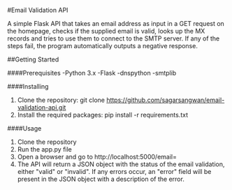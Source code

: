 #Email Validation API

A simple Flask API that takes an email address as input in a GET request on the homepage, checks if the supplied email is valid, looks up the MX records and tries to use them to connect to the SMTP server. If any of the steps fail, the program automatically outputs a negative response.

##Getting Started

####Prerequisites
-Python 3.x
-Flask
-dnspython
-smtplib

####Installing
1. Clone the repository: git clone https://github.com/sagarsangwan/email-validation-api.git
2. Install the required packages: pip install -r requirements.txt


####Usage
1. Clone the repository
2. Run the app.py file
3. Open a browser and go to http://localhost:5000/email=
4. The API will return a JSON object with the status of the email validation, either "valid" or "invalid". If any errors occur, an "error" field will be present in the JSON object with a description of the error.

